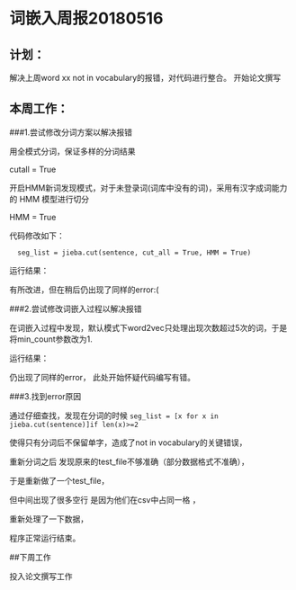 ﻿# 词嵌入周报20180516


## 计划：

解决上周word xx not in vocabulary的报错，对代码进行整合。
开始论文撰写

## 本周工作：

###1.尝试修改分词方案以解决报错

用全模式分词，保证多样的分词结果

cutall = True

开启HMM新词发现模式，对于未登录词(词库中没有的词)，采用有汉字成词能力的 HMM 模型进行切分

HMM = True

代码修改如下：


 `   seg_list = jieba.cut(sentence, cut_all = True, HMM = True) `


运行结果：

有所改进，但在稍后仍出现了同样的error:(

###2.尝试修改词嵌入过程以解决报错

在词嵌入过程中发现，默认模式下word2vec只处理出现次数超过5次的词，于是将min_count参数改为1.

运行结果：

仍出现了同样的error，
此处开始怀疑代码编写有错。

###3.找到error原因

通过仔细查找，发现在分词的时候
`seg_list = [x for x in jieba.cut(sentence)]if len(x)>=2`

使得只有分词后不保留单字，造成了not in vocabulary的关键错误，

重新分词之后 发现原来的test_file不够准确（部分数据格式不准确），

于是重新做了一个test_file，

但中间出现了很多空行 是因为他们在csv中占同一格 ，

重新处理了一下数据，

程序正常运行结束。



##下周工作

投入论文撰写工作